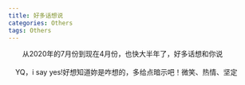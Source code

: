 ```yaml
---
title: 好多话想说
categories: Others  
tags: Others 
---
```

　　从2020年的7月份到现在4月份，也快大半年了，好多话想和你说<br><br>
  　YQ，i say yes!好想知道妳是咋想的，多给点暗示吧！微笑、热情、坚定
    
